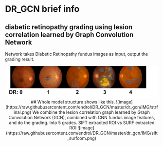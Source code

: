 # DR_GCN brief info
## diabetic retinopathy grading using lesion correlation learned by Graph Convolution Network    
Network takes Diabetic Retinopathy fundus images as input, output the grading result.
<div align=center><img width="500" src="https://raw.githubusercontent.com/endrol/DR_GCN/master/dr_gcn/IMG/gradign%20(1).png"/> 
## Whole model structure shows like this.   
![image](https://raw.githubusercontent.com/endrol/DR_GCN/master/dr_gcn/IMG/strfinal.png)
We combine the lesion correlation graph learned by Graph Convolution Network (GCN), combined with CNN fundus image features, and do the grading. Into 5 grades.
SIFT extracted ROI vs SURF extracted ROI  
![image](https://raw.githubusercontent.com/endrol/DR_GCN/master/dr_gcn/IMG/sift_surfcom.png)

